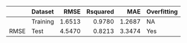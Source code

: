 |     |Dataset  |   RMSE| Rsquared|    MAE|Overfitting |
|:----|:--------|------:|--------:|------:|:-----------|
|     |Training | 1.6513|   0.9780| 1.2687|NA          |
|RMSE |Test     | 4.5470|   0.8213| 3.3474|Yes         |
